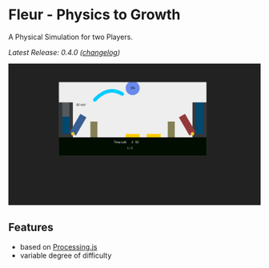Fleur - Physics to Growth
=========================

A Physical Simulation for two Players.

_Latest Release: 0.4.0 ([changelog](https://github.com/Autarc/Fleur/blob/master/HISTORY.md))_

![Fleur](https://github.com/Autarc/Fleur/raw/master/material/v0.3.0_2013-04-29.png)


## Features

- based on [Processing.js](http://processingjs.org/)
- variable degree of difficulty
